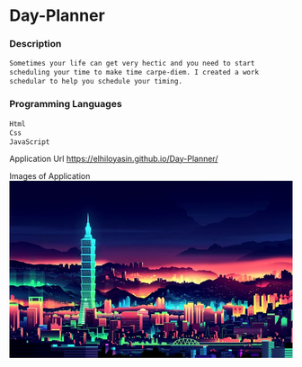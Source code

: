 # Day-Planner

### Description
```
Sometimes your life can get very hectic and you need to start scheduling your time to make time carpe-diem. I created a work schedular to help you schedule your timing. 
```

### Programming Languages
```
Html
Css
JavaScript
```

Application Url
https://elhiloyasin.github.io/Day-Planner/


Images of Application
![Background Image](/citylights.webp)

